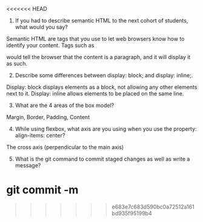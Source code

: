 <<<<<<< HEAD
1. If you had to describe semantic HTML to the next cohort of students, what would you say?

Semantic HTML are tags that you use to let web browsers know how to identify your content. Tags such as <p> would tell the browser that the content is a paragraph, and it will display it as such. 

2. Describe some differences between display: block; and display: inline;.

Display: block displays elements as a block, not allowing any other elements next to it.
Display: inline allows elements to be placed on the same line. 

3. What are the 4 areas of the box model?

Margin, Border, Padding, Content

4. While using flexbox, what axis are you using when you use the property: align-items: center?

The cross axis (perpendicular to the main axis)

5. What is the git command to commit staged changes as well as write a message?

git commit -m <msg>
=======

>>>>>>> e683e7c683d590bc0a72512a161bd935f95199b4
